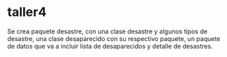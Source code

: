 # taller4
Se crea paquete desastre, con una clase desastre y algunos tipos de desastre, una clase desaparecido con su respectivo paquete, un paquete de datos que va a incluir lista de 
desaparecidos y detalle de desastres.
